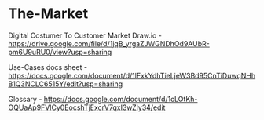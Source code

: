 # The-Market
Digital Costumer To Customer Market 
Draw.io - https://drive.google.com/file/d/1jqB_yrgaZJWGNDhOd9AUbR-pm6U9uRU0/view?usp=sharing

Use-Cases docs sheet - https://docs.google.com/document/d/1lFxkYdhTieLjeW3Bd95CnTiDuwqNHhB1Q3NCLC6515Y/edit?usp=sharing

Glossary - https://docs.google.com/document/d/1cLOtKh-OQUaAp9FVlCy0EocshTjExcrV7qxI3wZly34/edit
